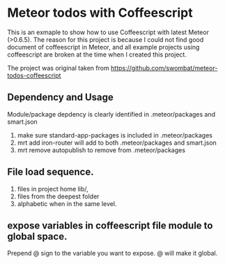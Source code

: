 # Meteor todos with Coffeescript

This is an exmaple to show how to use Coffeescript with latest Meteor (>0.6.5).
The reason for this project is because I could not find good document of coffeescript in Meteor, and all example projects using coffeescript are broken at the time when I created this project.

The project was original taken from 
  https://github.com/swombat/meteor-todos-coffeescript


## Dependency and Usage
  Module/package depdency is clearly identified in .meteor/packages and smart.json
  1. make sure standard-app-packages is included in .meteor/packages
  2. mrt add iron-router will add to both .meteor/packages and smart.json
  3. mrt remove autopublish to remove from .meteor/packages

## File load sequence.
  1. files in project home lib/, 
  2. files from the deepest folder
  3. alphabetic when in the same level.

## expose variables in coffeescript file module to global space.
  Prepend @ sign to the variable you want to expose. @ will make it global.


